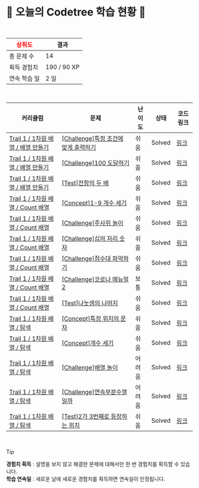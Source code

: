 # 🌲 오늘의 Codetree 학습 현황 🌲

<br />

| <span style="color:red;display:block;text-align:center;"> **성취도**</span> | 결과 |
|---|---|
| 총 문제 수 | 14 |
| 획득 경험치 | 190 / 90 XP |
| 연속 학습 일 | 2 일 |

<br />

|커리큘럼|문제|난이도|상태|코드 링크|
|---|---|---|---|---|
|[Trail 1 / 1차원 배열 / 배열 만들기](https://www.codetree.ai/trail-info/novice-low/)|[[Challenge]특정 조건에 맞게 출력하기](https://www.codetree.ai/trails/complete/curated-cards/challenge-print-in-specific-conditions/)|쉬움|Solved|[링크](https://github.com/ywkim95/CodeTree_TILs/blob/main/250805/%ED%8A%B9%EC%A0%95%20%EC%A1%B0%EA%B1%B4%EC%97%90%20%EB%A7%9E%EA%B2%8C%20%EC%B6%9C%EB%A0%A5%ED%95%98%EA%B8%B0/print-in-specific-conditions.js)|
|[Trail 1 / 1차원 배열 / 배열 만들기](https://www.codetree.ai/trail-info/novice-low/)|[[Challenge]100 도달하기](https://www.codetree.ai/trails/complete/curated-cards/challenge-reach-100/)|쉬움|Solved|[링크](https://github.com/ywkim95/CodeTree_TILs/blob/main/250805/100%20%EB%8F%84%EB%8B%AC%ED%95%98%EA%B8%B0/reach-100.js)|
|[Trail 1 / 1차원 배열 / 배열 만들기](https://www.codetree.ai/trail-info/novice-low/)|[[Test]전항의 두 배](https://www.codetree.ai/trails/complete/curated-cards/test-twice-the-previous/)|쉬움|Solved|[링크](https://github.com/ywkim95/CodeTree_TILs/blob/main/250805/%EC%A0%84%ED%95%AD%EC%9D%98%20%EB%91%90%20%EB%B0%B0/twice-the-previous.js)|
|[Trail 1 / 1차원 배열 / Count 배열](https://www.codetree.ai/trail-info/novice-low/)|[[Concept]1-9 개수 세기](https://www.codetree.ai/trails/complete/curated-cards/intro-count-one-to-nine/)|쉬움|Solved|[링크](https://github.com/ywkim95/CodeTree_TILs/blob/main/250805/1-9%20%EA%B0%9C%EC%88%98%20%EC%84%B8%EA%B8%B0/count-one-to-nine.js)|
|[Trail 1 / 1차원 배열 / Count 배열](https://www.codetree.ai/trail-info/novice-low/)|[[Challenge]주사위 놀이](https://www.codetree.ai/trails/complete/curated-cards/challenge-play-with-dice/)|쉬움|Solved|[링크](https://github.com/ywkim95/CodeTree_TILs/blob/main/250805/%EC%A3%BC%EC%82%AC%EC%9C%84%20%EB%86%80%EC%9D%B4/play-with-dice.js)|
|[Trail 1 / 1차원 배열 / Count 배열](https://www.codetree.ai/trail-info/novice-low/)|[[Challenge]십의 자리 숫자](https://www.codetree.ai/trails/complete/curated-cards/challenge-number-of-tens-digit/)|쉬움|Solved|[링크](https://github.com/ywkim95/CodeTree_TILs/blob/main/250805/%EC%8B%AD%EC%9D%98%20%EC%9E%90%EB%A6%AC%20%EC%88%AB%EC%9E%90/number-of-tens-digit.js)|
|[Trail 1 / 1차원 배열 / Count 배열](https://www.codetree.ai/trail-info/novice-low/)|[[Challenge]점수대 파악하기](https://www.codetree.ai/trails/complete/curated-cards/challenge-find-out-the-score-range/)|쉬움|Solved|[링크](https://github.com/ywkim95/CodeTree_TILs/blob/main/250805/%EC%A0%90%EC%88%98%EB%8C%80%20%ED%8C%8C%EC%95%85%ED%95%98%EA%B8%B0/find-out-the-score-range.js)|
|[Trail 1 / 1차원 배열 / Count 배열](https://www.codetree.ai/trail-info/novice-low/)|[[Challenge]코로나 메뉴얼2](https://www.codetree.ai/trails/complete/curated-cards/challenge-covid-manual2/)|보통|Solved|[링크](https://github.com/ywkim95/CodeTree_TILs/blob/main/250805/%EC%BD%94%EB%A1%9C%EB%82%98%20%EB%A9%94%EB%89%B4%EC%96%BC2/covid-manual2.js)|
|[Trail 1 / 1차원 배열 / Count 배열](https://www.codetree.ai/trail-info/novice-low/)|[[Test]나눗셈의 나머지](https://www.codetree.ai/trails/complete/curated-cards/test-remainder-of-division/)|쉬움|Solved|[링크](https://github.com/ywkim95/CodeTree_TILs/blob/main/250805/%EB%82%98%EB%88%97%EC%85%88%EC%9D%98%20%EB%82%98%EB%A8%B8%EC%A7%80/remainder-of-division.js)|
|[Trail 1 / 1차원 배열 / 탐색](https://www.codetree.ai/trail-info/novice-low/)|[[Concept]특정 위치의 문자](https://www.codetree.ai/trails/complete/curated-cards/intro-char-in-specific-location/)|쉬움|Solved|[링크](https://github.com/ywkim95/CodeTree_TILs/blob/main/250805/%ED%8A%B9%EC%A0%95%20%EC%9C%84%EC%B9%98%EC%9D%98%20%EB%AC%B8%EC%9E%90/char-in-specific-location.js)|
|[Trail 1 / 1차원 배열 / 탐색](https://www.codetree.ai/trail-info/novice-low/)|[[Concept]개수 세기](https://www.codetree.ai/trails/complete/curated-cards/intro-count-numbers/)|쉬움|Solved|[링크](https://github.com/ywkim95/CodeTree_TILs/blob/main/250805/%EA%B0%9C%EC%88%98%20%EC%84%B8%EA%B8%B0/count-numbers.js)|
|[Trail 1 / 1차원 배열 / 탐색](https://www.codetree.ai/trail-info/novice-low/)|[[Challenge]배열 놀이](https://www.codetree.ai/trails/complete/curated-cards/challenge-play-with-array/)|어려움|Solved|[링크](https://github.com/ywkim95/CodeTree_TILs/blob/main/250805/%EB%B0%B0%EC%97%B4%20%EB%86%80%EC%9D%B4/play-with-array.js)|
|[Trail 1 / 1차원 배열 / 탐색](https://www.codetree.ai/trail-info/novice-low/)|[[Challenge]연속부분수열일까](https://www.codetree.ai/trails/complete/curated-cards/challenge-contiguous-array-or-not/)|어려움|Solved|[링크](https://github.com/ywkim95/CodeTree_TILs/blob/main/250805/%EC%97%B0%EC%86%8D%EB%B6%80%EB%B6%84%EC%88%98%EC%97%B4%EC%9D%BC%EA%B9%8C/contiguous-array-or-not.js)|
|[Trail 1 / 1차원 배열 / 탐색](https://www.codetree.ai/trail-info/novice-low/)|[[Test]2가 3번째로 등장하는 위치](https://www.codetree.ai/trails/complete/curated-cards/test-where-2-appears-3rd/)|쉬움|Solved|[링크](https://github.com/ywkim95/CodeTree_TILs/blob/main/250805/2%EA%B0%80%203%EB%B2%88%EC%A7%B8%EB%A1%9C%20%EB%93%B1%EC%9E%A5%ED%95%98%EB%8A%94%20%EC%9C%84%EC%B9%98/where-2-appears-3rd.js)|


<br />

> [!TIP]
> **경험치 획득** : 설명을 보지 않고 해결한 문제에 대해서만 한 번 경험치를 획득할 수 있습니다.  
> **학습 연속일** : 새로운 날에 새로운 경험치를 획득하면 연속일이 인정됩니다.

